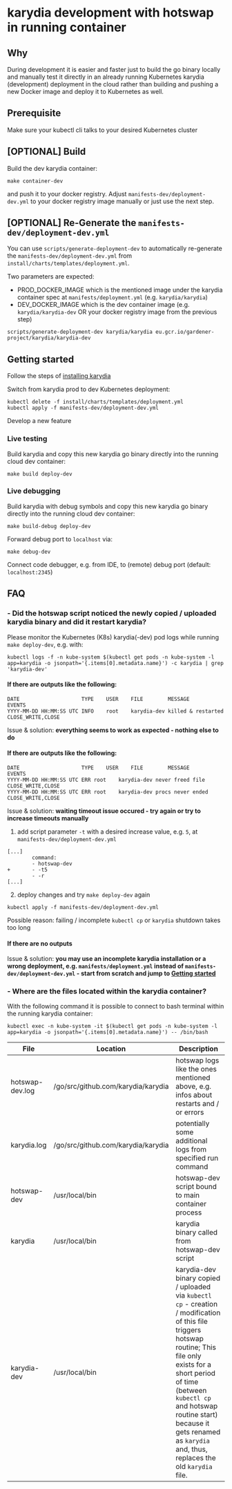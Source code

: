 # karydia development with hotswap in running container

## Why

During development it is easier and faster just to build the go binary locally
and manually test it directly in an already running Kubernetes karydia
(development) deployment in the cloud rather than building and pushing a new
Docker image and deploy it to Kubernetes as well.

## Prerequisite
Make sure your kubectl cli talks to your desired Kubernetes cluster

## [OPTIONAL] Build

Build the dev karydia container:
```
make container-dev
```
and push it to your docker registry.
Adjust `manifests-dev/deployment-dev.yml` to your docker registry image manually or just use the next step.

## [OPTIONAL] Re-Generate the `manifests-dev/deployment-dev.yml`

You can use `scripts/generate-deployment-dev` to automatically re-generate the
`manifests-dev/deployment-dev.yml` from `install/charts/templates/deployment.yml`.

Two parameters are expected:
- PROD_DOCKER_IMAGE which is the mentioned image under the karydia container spec at
`manifests/deployment.yml` (e.g. `karydia/karydia`)
- DEV_DOCKER_IMAGE which is the dev container image (e.g. `karydia/karydia-dev` OR your docker registry image from the previous step)
```
scripts/generate-deployment-dev karydia/karydia eu.gcr.io/gardener-project/karydia/karydia-dev
```

## <a name="getting-started"></a> Getting started

Follow the steps of [installing karydia](../install/README.md)

Switch from karydia prod to dev Kubernetes deployment:
```
kubectl delete -f install/charts/templates/deployment.yml
kubectl apply -f manifests-dev/deployment-dev.yml
```

Develop a new feature

### Live testing

Build karydia and copy this new karydia go binary directly into the running cloud dev container:
```
make build deploy-dev
```

### Live debugging

Build karydia with debug symbols and copy this new karydia go binary directly into the running cloud dev container:
```
make build-debug deploy-dev
```

Forward debug port to `localhost` via:
```
make debug-dev
```

Connect code debugger, e.g. from IDE, to (remote) debug port (default: `localhost:2345`)

## FAQ

### - Did the hotswap script noticed the newly copied / uploaded karydia binary and did it restart karydia?

Please monitor the Kubernetes (K8s) karydia(-dev) pod logs while running `make deploy-dev`, e.g. with:
```
kubectl logs -f -n kube-system $(kubectl get pods -n kube-system -l app=karydia -o jsonpath='{.items[0].metadata.name}') -c karydia | grep 'karydia-dev'
```

#### If there are outputs like the following:
```
DATE                   	TYPE	USER  	FILE       	MESSAGE           	EVENTS
YYYY-MM-DD HH:MM:SS UTC	INFO	root  	karydia-dev	killed & restarted	CLOSE_WRITE,CLOSE
```
Issue & solution: __everything seems to work as expected - nothing else to do__

#### If there are outputs like the following:
```
DATE                   	TYPE	USER  	FILE       	MESSAGE           	EVENTS
YYYY-MM-DD HH:MM:SS UTC	ERR	root  	karydia-dev	never freed file  	CLOSE_WRITE,CLOSE
YYYY-MM-DD HH:MM:SS UTC	ERR	root  	karydia-dev	procs never ended 	CLOSE_WRITE,CLOSE
```
Issue & solution: __waiting timeout issue occured - try again or try to increase timeouts manually__

1. add script parameter `-t` with a desired increase value, e.g. `5`, at `manifests-dev/deployment-dev.yml`
```
[...]
        command:
        - hotswap-dev
+       - -t5
        - -r
[...]
```
2. deploy changes and try `make deploy-dev` again
```
kubectl apply -f manifests-dev/deployment-dev.yml
```

Possible reason: failing / incomplete `kubectl cp` or `karydia` shutdown takes too long

#### If there are no outputs

Issue & solution: __you may use an incomplete karydia installation or a wrong deployment, e.g. `manifests/deployment.yml` instead of `manifests-dev/deployment-dev.yml` - start from scratch and jump to [Getting started](#getting-started)__

### - Where are the files located within the karydia container?

With the following command it is possible to connect to bash terminal within the running karydia container:
```
kubectl exec -n kube-system -it $(kubectl get pods -n kube-system -l app=karydia -o jsonpath='{.items[0].metadata.name}') -- /bin/bash
```

File            | Location                           | Description
--------------- | ---------------------------------- | ---------------------------------
hotswap-dev.log | /go/src/github.com/karydia/karydia | hotswap logs like the ones mentioned above, e.g. infos about restarts and / or errors
karydia.log     | /go/src/github.com/karydia/karydia | potentially some additional logs from specified run command
hotswap-dev     | /usr/local/bin                     | hotswap-dev script bound to main container process
karydia         | /usr/local/bin                     | karydia binary called from hotswap-dev script
karydia-dev     | /usr/local/bin                     | karydia-dev binary copied / uploaded via `kubectl cp` - creation / modification of this file triggers hotswap routine; This file only exists for a short period of time (between `kubectl cp` and hotswap routine start) because it gets renamed as `karydia` and, thus, replaces the old `karydia` file.

